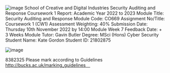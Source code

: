 ![image](https://user-images.githubusercontent.com/72070856/206197553-af2fe7f7-c471-4338-a2cc-64549e5f5d42.png)
School of Creative 
and Digital Industries
Security Auditing and Response
Coursework 1 Report:
Academic Year 2022 to 2023
Module Title:	Security Auditing and Response	Module Code:	CO669
Assignment No/Title:	Coursework 1 (CW1)	Assessment Weighting:	40%
Submission Date:	Thursday 10th November 2022 by 14:00 Module Week 7 	Feedback Date:	+ 3 Weeks
Module Tutor:	Gavin Butler	Degree:	MSci (Hons) Cyber Security
Student Name:	Kate Gordon	Student ID:	21802875

![image](https://user-images.githubusercontent.com/72070856/206197790-2667945b-38d5-4838-a235-ba9b1f3b6f0a.png)
 
8382325
Please mark according to Guidelines 
http://bucks.ac.uk/marking_guidelines 
